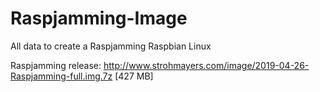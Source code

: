# Raspjamming-Image
All data to create a Raspjamming Raspbian Linux


Raspjamming release: http://www.strohmayers.com/image/2019-04-26-Raspjamming-full.img.7z [427 MB]
